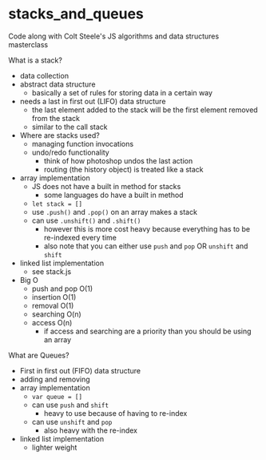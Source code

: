 # stacks_and_queues
Code along with Colt Steele's JS algorithms and data structures masterclass

What is a stack?
- data collection
- abstract data structure
    - basically a set of rules for storing data in a certain way
- needs a last in first out (LIFO) data structure 
	- the last element added to the stack will be the first element removed from the stack
	- similar to the call stack
- Where are stacks used?
	- managing function invocations
	- undo/redo functionality 
		- think of how photoshop undos the last action 
		- routing (the history object) is treated like a stack
- array implementation
	- JS does not have a built in method for stacks
        - some languages do have a built in method
    - `let stack = []` 
	- use `.push()`  and `.pop()`  on an array makes a stack
	- can use `.unshift()`  and `.shift()`
		- however this is more cost heavy because everything has to be re-indexed every time  
        - also note that you can either use `push` and `pop` OR `unshift` and `shift` 
- linked list implementation
    - see stack.js
- Big O
    - push and pop O(1) 
    - insertion O(1)
    - removal O(1)
    - searching O(n)
    - access O(n)
        - if access and searching are a priority than you should be using an array

What are Queues?
- First in first out (FIFO) data structure
- adding and removing 
- array implementation 
	- `var queue = []` 
	- can use `push` and  `shift` 
		- heavy to use because of having to re-index
	- can use `unshift` and `pop` 
		- also heavy with the re-index 
- linked list implementation  
	- lighter weight